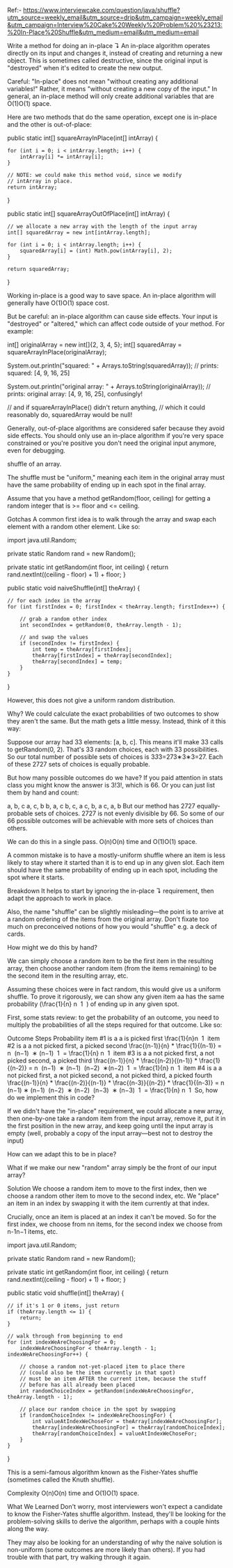 Ref:- https://www.interviewcake.com/question/java/shuffle?utm_source=weekly_email&utm_source=drip&utm_campaign=weekly_email&utm_campaign=Interview%20Cake%20Weekly%20Problem%20%23213:%20In-Place%20Shuffle&utm_medium=email&utm_medium=email

Write a method for doing an in-place ↴
An in-place algorithm operates directly on its input and changes it, instead of creating and returning a new object. This is sometimes called destructive, since the original input is "destroyed" when it's edited to create the new output.

Careful: "In-place" does not mean "without creating any additional variables!" Rather, it means "without creating a new copy of the input." In general, an in-place method will only create additional variables that are O(1)O(1) space.

Here are two methods that do the same operation, except one is in-place and the other is out-of-place:

  public static int[] squareArrayInPlace(int[] intArray) {

    for (int i = 0; i < intArray.length; i++) {
        intArray[i] *= intArray[i];
    }

    // NOTE: we could make this method void, since we modify
    // intArray in place.
    return intArray;
}

public static int[] squareArrayOutOfPlace(int[] intArray) {

    // we allocate a new array with the length of the input array
    int[] squaredArray = new int[intArray.length];

    for (int i = 0; i < intArray.length; i++) {
        squaredArray[i] = (int) Math.pow(intArray[i], 2);
    }

    return squaredArray;
}

Working in-place is a good way to save space. An in-place algorithm will generally have O(1)O(1) space cost.

But be careful: an in-place algorithm can cause side effects. Your input is "destroyed" or "altered," which can affect code outside of your method. For example:

  int[] originalArray = new int[]{2, 3, 4, 5};
int[] squaredArray = squareArrayInPlace(originalArray);

System.out.println("squared: " + Arrays.toString(squaredArray));
// prints: squared: [4, 9, 16, 25]

System.out.println("original array: " + Arrays.toString(originalArray));
// prints: original array: [4, 9, 16, 25], confusingly!

// and if squareArrayInPlace() didn't return anything,
// which it could reasonably do, squaredArray would be null!

Generally, out-of-place algorithms are considered safer because they avoid side effects. You should only use an in-place algorithm if you're very space constrained or you're positive you don't need the original input anymore, even for debugging.

shuffle of an array.

The shuffle must be "uniform," meaning each item in the original array must have the same probability of ending up in each spot in the final array.

Assume that you have a method getRandom(floor, ceiling) for getting a random integer that is >= floor and <= ceiling.

Gotchas
A common first idea is to walk through the array and swap each element with a random other element. Like so:

  import java.util.Random;

private static Random rand = new Random();

private static int getRandom(int floor, int ceiling) {
    return rand.nextInt((ceiling - floor) + 1) + floor;
}

public static void naiveShuffle(int[] theArray) {

    // for each index in the array
    for (int firstIndex = 0; firstIndex < theArray.length; firstIndex++) {

        // grab a random other index
        int secondIndex = getRandom(0, theArray.length - 1);

        // and swap the values
        if (secondIndex != firstIndex) {
            int temp = theArray[firstIndex];
            theArray[firstIndex] = theArray[secondIndex];
            theArray[secondIndex] = temp;
        }
    }
}

However, this does not give a uniform random distribution.

Why? We could calculate the exact probabilities of two outcomes to show they aren't the same. But the math gets a little messy. Instead, think of it this way:

Suppose our array had 33 elements: [a, b, c]. This means it'll make 33 calls to getRandom(0, 2). That's 33 random choices, each with 33 possibilities. So our total number of possible sets of choices is 3*3*3=273∗3∗3=27. Each of these 2727 sets of choices is equally probable.

But how many possible outcomes do we have? If you paid attention in stats class you might know the answer is 3!3!, which is 66. Or you can just list them by hand and count:

  a, b, c
a, c, b
b, a, c
b, c, a
c, b, a
c, a, b
But our method has 2727 equally-probable sets of choices. 2727 is not evenly divisible by 66. So some of our 66 possible outcomes will be achievable with more sets of choices than others.

We can do this in a single pass. O(n)O(n) time and O(1)O(1) space.

A common mistake is to have a mostly-uniform shuffle where an item is less likely to stay where it started than it is to end up in any given slot. Each item should have the same probability of ending up in each spot, including the spot where it starts.

Breakdown
It helps to start by ignoring the in-place ↴ requirement, then adapt the approach to work in place.

Also, the name "shuffle" can be slightly misleading—the point is to arrive at a random ordering of the items from the original array. Don't fixate too much on preconceived notions of how you would "shuffle" e.g. a deck of cards.

How might we do this by hand?

We can simply choose a random item to be the first item in the resulting array, then choose another random item (from the items remaining) to be the second item in the resulting array, etc.

Assuming these choices were in fact random, this would give us a uniform shuffle. To prove it rigorously, we can show any given item aa has the same probability (\frac{1}{n}
​n
​
​1
​​ ) of ending up in any given spot.

First, some stats review: to get the probability of an outcome, you need to multiply the probabilities of all the steps required for that outcome. Like so:

Outcome	Steps	Probability
item #1 is a	a is picked first	\frac{1}{n}
​n
​
​1
​​ 
item #2 is a	a not picked first, a picked second	\frac{(n-1)}{n} * \frac{1}{(n-1)} =
​n
​
​(n−1)
​​ ∗
​(n−1)
​
​1
​​ = \frac{1}{n}
​n
​
​1
​​ 
item #3 is a	a not picked first, a not picked second, a picked third	\frac{(n-1)}{n} * \frac{(n-2)}{(n-1)} * \frac{1}{(n-2)} =
​n
​
​(n−1)
​​ ∗
​(n−1)
​
​(n−2)
​​ ∗
​(n−2)
​
​1
​​ = \frac{1}{n}
​n
​
​1
​​ 
item #4 is a	a not picked first, a not picked second, a not picked third, a picked fourth	\frac{(n-1)}{n} * \frac{(n-2)}{(n-1)} * \frac{(n-3)}{(n-2)} * \frac{1}{(n-3)} =
​n
​
​(n−1)
​​ ∗
​(n−1)
​
​(n−2)
​​ ∗
​(n−2)
​
​(n−3)
​​ ∗
​(n−3)
​
​1
​​ = \frac{1}{n}
​n
​
​1
​​ 
So, how do we implement this in code?

If we didn't have the "in-place" requirement, we could allocate a new array, then one-by-one take a random item from the input array, remove it, put it in the first position in the new array, and keep going until the input array is empty (well, probably a copy of the input array—best not to destroy the input)

How can we adapt this to be in place?

What if we make our new "random" array simply be the front of our input array?

Solution
We choose a random item to move to the first index, then we choose a random other item to move to the second index, etc. We "place" an item in an index by swapping it with the item currently at that index.

Crucially, once an item is placed at an index it can't be moved. So for the first index, we choose from nn items, for the second index we choose from n-1n−1 items, etc.

  import java.util.Random;

private static Random rand = new Random();

private static int getRandom(int floor, int ceiling) {
    return rand.nextInt((ceiling - floor) + 1) + floor;
}

public static void shuffle(int[] theArray) {

    // if it's 1 or 0 items, just return
    if (theArray.length <= 1) {
        return;
    }

    // walk through from beginning to end
    for (int indexWeAreChoosingFor = 0;
        indexWeAreChoosingFor < theArray.length - 1; indexWeAreChoosingFor++) {

        // choose a random not-yet-placed item to place there
        // (could also be the item currently in that spot)
        // must be an item AFTER the current item, because the stuff
        // before has all already been placed
        int randomChoiceIndex = getRandom(indexWeAreChoosingFor, theArray.length - 1);

        // place our random choice in the spot by swapping
        if (randomChoiceIndex != indexWeAreChoosingFor) {
            int valueAtIndexWeChoseFor = theArray[indexWeAreChoosingFor];
            theArray[indexWeAreChoosingFor] = theArray[randomChoiceIndex];
            theArray[randomChoiceIndex] = valueAtIndexWeChoseFor;
        }
    }
}

This is a semi-famous algorithm known as the Fisher-Yates shuffle (sometimes called the Knuth shuffle).

Complexity
O(n)O(n) time and O(1)O(1) space.

What We Learned
Don't worry, most interviewers won't expect a candidate to know the Fisher-Yates shuffle algorithm. Instead, they'll be looking for the problem-solving skills to derive the algorithm, perhaps with a couple hints along the way.

They may also be looking for an understanding of why the naive solution is non-uniform (some outcomes are more likely than others). If you had trouble with that part, try walking through it again.

